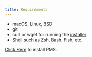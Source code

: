 ```yaml
---
title: Requirements
---
```


* macOS, Linux, BSD
* git
* curl or wget for running the [installer](/pms/install.html)
* Shell such as Zsh, Bash, Fish, etc.

[Click Here](/pms/install.html) to install PMS.

